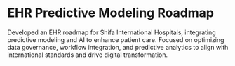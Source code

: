 # EHR Predictive Modeling Roadmap
Developed an EHR roadmap for Shifa International Hospitals, integrating predictive modeling and AI to enhance patient care. Focused on optimizing data governance, workflow integration, and predictive analytics to align with international standards and drive digital transformation.
